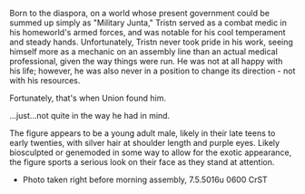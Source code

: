 Born to the diaspora, on a world whose present government could be summed up simply as "Military Junta," Tristn served as a combat medic in his homeworld's armed forces, and was notable for his cool temperament and steady hands.
Unfortunately, Tristn never took pride in his work, seeing himself more as a mechanic on an assembly line than an actual medical professional, given the way things were run. He was not at all happy with his life; however, he was also never in a position to change its direction - not with his resources.

Fortunately, that's when Union found him.

...just...not quite in the way he had in mind.

The figure appears to be a young adult male, likely in their late teens to early twenties, with silver hair at shoulder length and purple eyes. Likely biosculpted or genemoded in some way to allow for the exotic appearance, the figure sports a serious look on their face as they stand at attention.
- Photo taken right before morning assembly, 7.5.5016u 0600 CrST